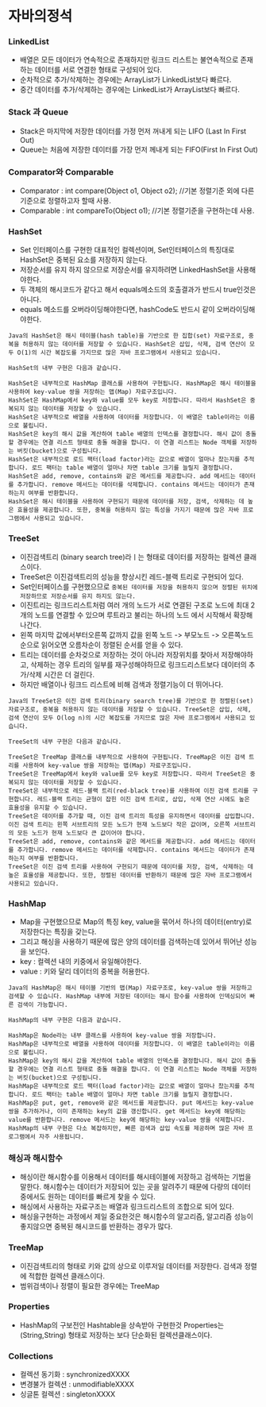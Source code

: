 # 자바의정석

### LinkedList
 - 배열은 모든 데이터가 연속적으로 존재하지만 링크드 리스트는 불연속적으로 존재하는 데이터를 서로 연결한 형태로 구성되어 있다.
 - 순차적으로 추가/삭제하는 경우에는 ArrayList가 LinkedList보다 빠르다.
 - 중간 데이터를 추가/삭제하는 경우에는 LinkedList가 ArrayList보다 빠르다.

### Stack 과 Queue
 - Stack은 마지막에 저장한 데이터를 가정 먼저 꺼내게 되는 LIFO (Last In First Out)
 - Queue는 처음에 저장한 데이터를 가장 먼저 께내게 되는 FIFO(First In First Out)

### Comparator와 Comparable
 - Comparator : int compare(Object o1, Object o2); //기본 정렬기준 외에 다른 기준으로 정렬하고자 할때 사용.
 - Comparable : int compareTo(Object o1); //기본 정렬기준을 구현하는데 사용.

### HashSet
 - Set 인터페이스를 구현한 대표적인 컬렉션이며, Set인터페이스의 특징대로 HashSet은 중복된 요소를 저장하지 않는다.
 - 저장순서를 유지 하지 않으므로 저장순서를 유지하려면 LinkedHashSet을 사용해야한다.
 - 두 객체의 해시코드가 같다고 해서 equals메소드의 호출결과가 반드시 true인것은 아니다.
 - equals 메소드를 오버라이딩해야한다면, hashCode도 반드시 같이 오버라이딩해야한다.
```text
Java의 HashSet은 해시 테이블(hash table)을 기반으로 한 집합(set) 자료구조로, 중복을 허용하지 않는 데이터를 저장할 수 있습니다. HashSet은 삽입, 삭제, 검색 연산이 모두 O(1)의 시간 복잡도를 가지므로 많은 자바 프로그램에서 사용되고 있습니다.

HashSet의 내부 구현은 다음과 같습니다.

HashSet은 내부적으로 HashMap 클래스를 사용하여 구현됩니다. HashMap은 해시 테이블을 사용하여 key-value 쌍을 저장하는 맵(Map) 자료구조입니다.
HashSet은 HashMap에서 key와 value를 모두 key로 저장합니다. 따라서 HashSet은 중복되지 않는 데이터를 저장할 수 있습니다.
HashSet은 내부적으로 배열을 사용하여 데이터를 저장합니다. 이 배열은 table이라는 이름으로 불립니다.
HashSet은 key의 해시 값을 계산하여 table 배열의 인덱스를 결정합니다. 해시 값이 충돌할 경우에는 연결 리스트 형태로 충돌 해결을 합니다. 이 연결 리스트는 Node 객체를 저장하는 버킷(bucket)으로 구성됩니다.
HashSet은 내부적으로 로드 팩터(load factor)라는 값으로 배열이 얼마나 찼는지를 추적합니다. 로드 팩터는 table 배열이 얼마나 차면 table 크기를 늘릴지 결정합니다.
HashSet은 add, remove, contains와 같은 메서드를 제공합니다. add 메서드는 데이터를 추가합니다. remove 메서드는 데이터를 삭제합니다. contains 메서드는 데이터가 존재하는지 여부를 반환합니다.
HashSet은 해시 테이블을 사용하여 구현되기 때문에 데이터를 저장, 검색, 삭제하는 데 높은 효율성을 제공합니다. 또한, 중복을 허용하지 않는 특성을 가지기 때문에 많은 자바 프로그램에서 사용되고 있습니다.
```

### TreeSet
 - 이진검색트리 (binary search tree)라ㅣ는 형태로 데이터를 저장하는 컬렉션 클래스이다.
 - TreeSet은 이진검색트리의 성능을 향상시킨 레드-블랙 트리로 구현되어 있다.
 - Set인터페이스를 구현했으므로 `중복된 데이터를 저장을 허용하지 않으며 정렬된 위치에 저장하므로 저장순서를 유지 하지도 않는다.`
 - 이진트리는 링크드리스트처럼 여러 개의 노드가 서로 연결된 구조로 노드에 최대 2개의 노드를 연결할 수 있으며 루트라고 불리는 하나의 노드 에서 시작해서 확장해나간다.
 - 왼쪽 마지막 값에서부터오른쪽 값까지 값을 왼쪽 노드 -> 부모노드 -> 오른쪽노드 순으로 읽어오면 오름차순이 정렬된 순서를 얻을 수 있다.
 - 트리는 데이터를 순차겆으로 저장하는 것이 아니라 저장위치를 찾아서 저장해야하고, 삭제하는 경우 트리의 일부를 재구성해야하므로 링크드리스트보다 데이터의 추가/삭제 시간은 더 걸린다.
 - 하지만 배열이나 링크드 리스트에 비해 검색과 정렬기능이 더 뛰어나다.
```text
Java의 TreeSet은 이진 검색 트리(binary search tree)를 기반으로 한 정렬된(set) 자료구조로, 중복을 허용하지 않는 데이터를 저장할 수 있습니다. TreeSet은 삽입, 삭제, 검색 연산이 모두 O(log n)의 시간 복잡도를 가지므로 많은 자바 프로그램에서 사용되고 있습니다.

TreeSet의 내부 구현은 다음과 같습니다.

TreeSet은 TreeMap 클래스를 내부적으로 사용하여 구현됩니다. TreeMap은 이진 검색 트리를 사용하여 key-value 쌍을 저장하는 맵(Map) 자료구조입니다.
TreeSet은 TreeMap에서 key와 value를 모두 key로 저장합니다. 따라서 TreeSet은 중복되지 않는 데이터를 저장할 수 있습니다.
TreeSet은 내부적으로 레드-블랙 트리(red-black tree)를 사용하여 이진 검색 트리를 구현합니다. 레드-블랙 트리는 균형이 잡힌 이진 검색 트리로, 삽입, 삭제 연산 시에도 높은 효율성을 유지할 수 있습니다.
TreeSet은 데이터를 추가할 때, 이진 검색 트리의 특성을 유지하면서 데이터를 삽입합니다. 이진 검색 트리는 왼쪽 서브트리의 모든 노드가 현재 노드보다 작은 값이며, 오른쪽 서브트리의 모든 노드가 현재 노드보다 큰 값이어야 합니다.
TreeSet은 add, remove, contains와 같은 메서드를 제공합니다. add 메서드는 데이터를 추가합니다. remove 메서드는 데이터를 삭제합니다. contains 메서드는 데이터가 존재하는지 여부를 반환합니다.
TreeSet은 이진 검색 트리를 사용하여 구현되기 때문에 데이터를 저장, 검색, 삭제하는 데 높은 효율성을 제공합니다. 또한, 정렬된 데이터를 반환하기 때문에 많은 자바 프로그램에서 사용되고 있습니다.
```

### HashMap
 - Map을 구현했으므로 Map의 특징 key, value을 묶어서 하나의 데이터(entry)로 저장한다는 특징을 갖는다.
 - 그리고 해싱을 사용하기 때문에 많은 양의 데이터를 검색하는데 있어서 뛰어난 성능을 보인다.
 - key : 컬렉션 내의 키중에서 유일해야한다.
 - value : 키와 달리 데이터의 중복을 허용한다.
```text
Java의 HashMap은 해시 테이블 기반의 맵(Map) 자료구조로, key-value 쌍을 저장하고 검색할 수 있습니다. HashMap 내부에 저장된 데이터는 해시 함수를 사용하여 인덱싱되어 빠른 검색이 가능합니다.

HashMap의 내부 구현은 다음과 같습니다.

HashMap은 Node라는 내부 클래스를 사용하여 key-value 쌍을 저장합니다.
HashMap은 내부적으로 배열을 사용하여 데이터를 저장합니다. 이 배열은 table이라는 이름으로 불립니다.
HashMap은 key의 해시 값을 계산하여 table 배열의 인덱스를 결정합니다. 해시 값이 충돌할 경우에는 연결 리스트 형태로 충돌 해결을 합니다. 이 연결 리스트는 Node 객체를 저장하는 버킷(bucket)으로 구성됩니다.
HashMap은 내부적으로 로드 팩터(load factor)라는 값으로 배열이 얼마나 찼는지를 추적합니다. 로드 팩터는 table 배열이 얼마나 차면 table 크기를 늘릴지 결정합니다.
HashMap은 put, get, remove와 같은 메서드를 제공합니다. put 메서드는 key-value 쌍을 추가하거나, 이미 존재하는 key의 값을 갱신합니다. get 메서드는 key에 해당하는 value를 반환합니다. remove 메서드는 key에 해당하는 key-value 쌍을 삭제합니다.
HashMap의 내부 구현은 다소 복잡하지만, 빠른 검색과 삽입 속도를 제공하며 많은 자바 프로그램에서 자주 사용됩니다.
```

### 해싱과 해시함수
 - 해싱이란 해시함수를 이용해서 데이터를 해시테이블에 저장하고 검색하는 기법을 말한다. 해시함수는 데이터가 저장되어 있는 곳을 알려주기 때문에 다량의 데이터 중에서도 원하는 데이터를 빠르게 찾을 수 있다.
 - 해싱에서 사용하는 자료구조는 배열과 링크드리스트의 조합으로 되어 있다.
 - 해싱을구현하는 과정에서 제일 중요한것은 해시함수의 알고리즘, 알고리즘 성능이 좋지않으면 중복된 해시코드를 반환하는 경우가 많다.

### TreeMap
 - 이진검색트리의 형태로 키와 값의 상으로 이루저일 데이터를 저장한다. 검색과 정렬에 적합한 컬렉션 클래스이다.
 - 범위검색이나 정렬이 필요한 경우에는 TreeMap

### Properties 
 - HashMap의 구보전인 Hashtable을 상속받아 구현한것 Properties는 (String,String) 형태로 저장하는 보다 단순화된 컬렉션클래스이다.

### Collections
 - 컬렉션 동기화 : synchronizedXXXX
 - 변경불가 컬렉션 : unmodifiableXXXX
 - 싱글톤 컬렉션 : singletonXXXX